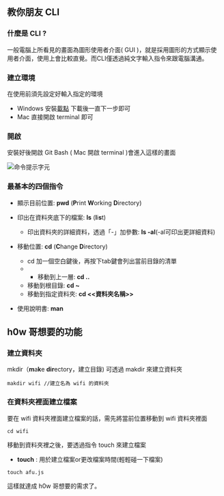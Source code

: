 ## 教你朋友 CLI
### 什麼是 CLI ?
一般電腦上所看見的畫面為圖形使用者介面( GUI )，就是採用圖形的方式顯示使用者介面，使用上會比較直覺。而CLI僅透過純文字輸入指令來跟電腦溝通。

### 建立環境
在使用前須先設定好輸入指定的環境
- Windows
安裝[載點](https://git-scm.com/download/win)
下載後一直下一步即可
- Mac
直接開啟 terminal 即可

### 開啟
安裝好後開啟 Git Bash ( Mac 開啟 terminal )會進入這樣的畫面

![命令提示字元](https://github.com/peng-jing/test/blob/main/2.JPG?raw=true)

### 最基本的四個指令

- 顯示目前位置: **pwd** (**P**rint **W**orking **D**irectory)

- 印出在資料夾底下的檔案: **ls** (**l**i**s**t)
    - 印出資料夾的詳細資料，透過「-」加參數: **ls -al**(-al可印出更詳細資料)

- 移動位置: **cd** (**C**hange **D**irectory)
    - cd 加一個空白鍵後，再按下tab鍵會列出當前目錄的清單
    - - 移動到上一層: **cd .\.**
    - 移動到根目錄: **cd ~**
    - 移動到指定資料夾: **cd <<資料夾名稱>>**

- 使用說明書: **man** 

## h0w 哥想要的功能
### 建立資料夾
mkdir（**m**a**k**e **dir**ectory，建立目錄)
可透過 makdir 來建立資料夾
```git
makdir wifi //建立名為 wifi 的資料夾
```
### 在資料夾裡面建立檔案
要在 wifi 資料夾裡面建立檔案的話，需先將當前位置移動到 wifi 資料夾裡面
```git
cd wifi
```
移動到資料夾裡之後，要透過指令 touch 來建立檔案
- **touch** : 用於建立檔案or更改檔案時間(輕輕碰一下檔案) 
```git
touch afu.js
```
這樣就達成 h0w 哥想要的需求了。